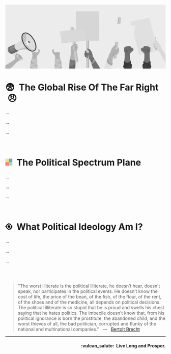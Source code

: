 ![Existo.me banner](https://raw.githubusercontent.com/existo-me/.github/main/assets/profile-banner.jpg)


# :fearful:&nbsp; The Global Rise Of The Far Right &nbsp;:angry:

<p align="justify">...</p>

<p align="justify">...</p>

<p align="justify">...</p>
<br />


# <img src="https://raw.githubusercontent.com/existo-me/.github/main/assets/plane-icon.png" height="22px">&nbsp;  The Political Spectrum Plane

<p align="justify">...</p>

<p align="justify">...</p>

<p align="justify">...</p>
<br />


# <img src="https://raw.githubusercontent.com/existo-me/.github/main/assets/test_icon.png" height="22px">&nbsp;  What Political Ideology Am I?

<p align="justify">...</p>

<p align="justify">...</p>

<p align="justify">...</p>
<br /><br />


> "The worst illiterate is the political illiterate, he doesn’t hear, doesn’t speak, nor participates in the political events. He doesn’t know the cost of life, the price of the bean, of the fish, of the flour, of the rent, of the shoes and of the medicine, all depends on political decisions. The political illiterate is so stupid that he is proud and swells his chest saying that he hates politics. The imbecile doesn’t know that, from his political ignorance is born the prostitute, the abandoned child, and the worst thieves of all, the bad politician, corrupted and flunky of the national and multinational companies." &nbsp; — &nbsp; <a href="https://en.wikipedia.org/wiki/Bertolt_Brecht">Bertolt Brecht</a>

- - -

<h4 align="right">:vulcan_salute:&nbsp; Live Long and Prosper.</h4>
